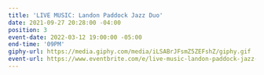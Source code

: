 ```yaml
---
title: 'LIVE MUSIC: Landon Paddock Jazz Duo'
date: 2021-09-27 20:28:00 -04:00
position: 3
event-date: 2022-03-12 19:00:00 -05:00
end-time: '09PM'
giphy-url: https://media.giphy.com/media/iLSABrJFsmZ5ZEFshZ/giphy.gif
event-url: https://www.eventbrite.com/e/live-music-landon-paddock-jazz-duo-tickets-265158946547
---
```


